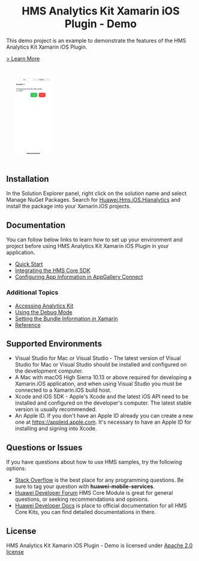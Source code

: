 <p align="center">
  <h1 align="center">HMS Analytics Kit Xamarin iOS Plugin - Demo</h1>
</p>

This demo project is an example to demonstrate the features of the HMS Analytics Kit Xamarin iOS Plugin.

[> Learn More](https://developer.huawei.com/consumer/en/doc/development/HMS-Plugin-Guides/dev-process-0000001061475335)

<img src="../.docs/mainPageiOS.png" width = 20% height = 20% style="margin:1.5em">

## Installation

In the Solution Explorer panel, right click on the solution name and select Manage NuGet Packages. Search for [Huawei.Hms.iOS.Hianalytics](https://www.nuget.org/packages/Huawei.Hms.iOS.Hianalytics) and install the package into your Xamarin.iOS projects.

## Documentation
 
You can follow below links to learn how to set up your environment and project before using HMS Analytics Kit Xamarin iOS Plugin in your application.

- [Quick Start](https://developer.huawei.com/consumer/en/doc/development/HMS-Plugin-Guides/preparedevenv-0000001061586909)
- [Integrating the HMS Core SDK](https://developer.huawei.com/consumer/en/doc/development/HMS-Plugin-Guides/integrating-sdk-0000001061089271) 
- [Configuring App Information in AppGallery Connect](https://developer.huawei.com/consumer/en/doc/development/HMS-Plugin-Guides/config-agc-0000001061386926) 

### Additional Topics

- [Accessing Analytics Kit](https://developer.huawei.com/consumer/en/doc/development/HMS-Plugin-Guides/overview-0000001061517194)
- [Using the Debug Mode](https://developer.huawei.com/consumer/en/doc/development/HMS-Plugin-Guides/using-debug-0000001061586911)
- [Setting the Bundle Information in Xamarin](https://developer.huawei.com/consumer/en/doc/development/HMS-Plugin-Guides/configuring-bundle-0000001062154972)
- [Reference](https://developer.huawei.com/consumer/en/doc/development/HMS-Plugin-References-V1/overview-0000001061896983-V1)

## Supported Environments
 
 - Visual Studio for Mac or Visual Studio - The latest version of Visual Studio for Mac or Visual Studio should be installed and configured on the development computer. 
  - A Mac with macOS High Sierra 10.13 or above required for developing a Xamarin.iOS application, and when using Visual Studio you must be connected to a Xamarin.iOS build host.
  - Xcode and iOS SDK - Apple's Xcode and the latest iOS API need to be installed and configured on the developer's computer. The latest stable version is usually recommended.
 - An Apple ID. If you don't have an Apple ID already you can create a new one at https://appleid.apple.com. It's necessary to have an Apple ID for installing and signing into Xcode.

## Questions or Issues

If you have questions about how to use HMS samples, try the following options:
- [Stack Overflow](https://stackoverflow.com/questions/tagged/huawei-mobile-services) is the best place for any programming questions. Be sure to tag your question with 
**huawei-mobile-services**.
- [Huawei Developer Forum](https://forums.developer.huawei.com/forumPortal/en/home?fid=0101187876626530001) HMS Core Module is great for general questions, or seeking recommendations and opinions.
- [Huawei Developer Docs](https://developer.huawei.com/consumer/en/doc/overview/HMS-Core-Plugin) is place to official documentation for all HMS Core Kits, you can find detailed documentations in there.

## License

HMS Analytics Kit Xamarin iOS Plugin - Demo is licensed under [Apache 2.0 license](LICENSE)